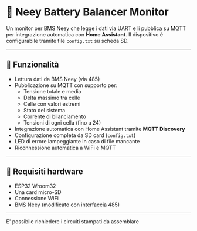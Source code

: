# 🔋 Neey Battery Balancer Monitor

Un monitor per BMS Neey che legge i dati via UART e li pubblica su MQTT per integrazione automatica con **Home Assistant**. Il dispositivo è configurabile tramite file `config.txt` su scheda SD.

---

## 🚀 Funzionalità

- Lettura dati da BMS Neey (via 485)
- Pubblicazione su MQTT con supporto per:
  - Tensione totale e media
  - Delta massimo tra celle
  - Celle con valori estremi
  - Stato del sistema
  - Corrente di bilanciamento
  - Tensioni di ogni cella (fino a 24)
- Integrazione automatica con Home Assistant tramite **MQTT Discovery**
- Configurazione completa da SD card (`config.txt`)
- LED di errore lampeggiante in caso di file mancante
- Riconnessione automatica a WiFi e MQTT

---

## 🧰 Requisiti hardware

- ESP32 Wroom32
- Una card micro-SD
- Connessione WiFi
- BMS Neey (modificato con interfaccia 485)

---

E' possibile richiedere i circuiti stampati da assemblare